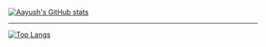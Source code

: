 [![Aayush's GitHub stats](https://github-readme-stats.vercel.app/api?username=bhujelaayushgc&count_private=true&show_icons=true&theme=tokyonight)](https://github.com/anuraghazra/github-readme-stats)

---

[![Top Langs](https://github-readme-stats.vercel.app/api/top-langs/?username=bhujelaayushgc&theme=bear)](https://github.com/anuraghazra/github-readme-stats)

